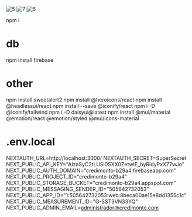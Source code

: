 ![5](https://github.com/valegal/EasyCredit/assets/99009069/ea7c9cee-ae5f-42ef-8336-867b6f16eec9)
![7](https://github.com/valegal/EasyCredit/assets/99009069/8a4f36c3-541d-4015-825a-2294bcdd41e6)
![6](https://github.com/valegal/EasyCredit/assets/99009069/2b6ce87b-cff9-4588-b598-13ce2c391fc1)

npm i
# db
npm install firebase
# other
npm install sweetalert2
npm install @heroicons/react
npm install @headlessui/react
npm install --save @iconify/react
npm i -D @iconify/tailwind
npm i -D daisyui@latest
npm install @mui/material @emotion/react @emotion/styled @mui/icons-material

# .env.local

NEXTAUTH_URL=http://localhost:3000/
NEXTAUTH_SECRET=SuperSecret
NEXT_PUBLIC_API_KEY="AIzaSyC2tLUSi0SXX0ZetwlE_byRidyPxX77wJo"
NEXT_PUBLIC_AUTH_DOMAIN="credimonto-b29a4.firebaseapp.com"
NEXT_PUBLIC_PROJECT_ID="credimonto-b29a4"
NEXT_PUBLIC_STORAGE_BUCKET="credimonto-b29a4.appspot.com"
NEXT_PUBLIC_MESSAGING_SENDER_ID="505642732053"
NEXT_PUBLIC_APP_ID="1:505642732053:web:8beca00ae15e8dd1355c1c"
NEXT_PUBLIC_MEASUREMENT_ID="G-SST3VN33YQ"
NEXT_PUBLIC_ADMIN_EMAIL=administrador@credimonto.com





